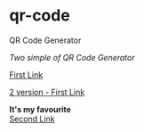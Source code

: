 # qr-code
QR Code Generator

*Two simple of QR Code Generator*

[First Link](https://kseniiamarkiv.github.io/qr-code/first-var/)<br/>

[2 version - First Link](https://kseniiamarkiv.github.io/qr-code/first-var/index2.html)<br/>


**It's my favourite**<br/>
[Second Link](https://kseniiamarkiv.github.io/qr-code/second-var/)
